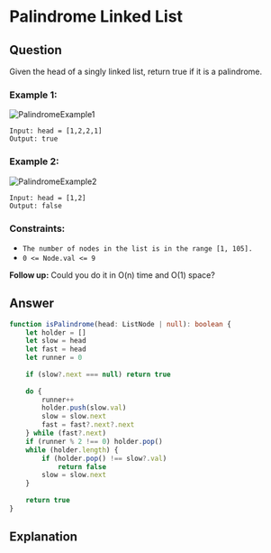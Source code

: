 # Palindrome Linked List

## Question
Given the head of a singly linked list, return true if it is a palindrome.

### Example 1:
![PalindromeExample1](https://assets.leetcode.com/uploads/2021/03/03/pal1linked-list.jpg)
```
Input: head = [1,2,2,1]
Output: true
```

### Example 2:
![PalindromeExample2](https://assets.leetcode.com/uploads/2021/03/03/pal2linked-list.jpg)
```
Input: head = [1,2]
Output: false
```

### Constraints:
- ```The number of nodes in the list is in the range [1, 105].```
- ```0 <= Node.val <= 9```

__Follow up:__ Could you do it in O(n) time and O(1) space?

## Answer
```typescript
function isPalindrome(head: ListNode | null): boolean {
    let holder = []
    let slow = head
    let fast = head
    let runner = 0
    
    if (slow?.next === null) return true
    
    do {
        runner++
        holder.push(slow.val)
        slow = slow.next
        fast = fast?.next?.next
    } while (fast?.next)
    if (runner % 2 !== 0) holder.pop()
    while (holder.length) {
        if (holder.pop() !== slow?.val)
            return false
        slow = slow.next
    } 
    
    return true
}
```

## Explanation
